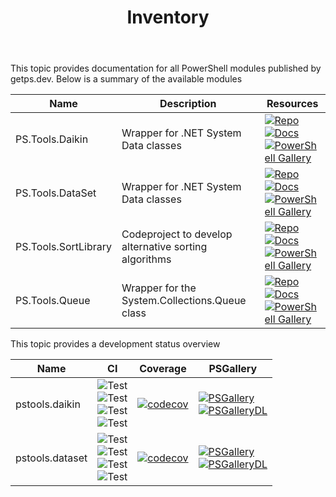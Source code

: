 ﻿---
id: Inventory
title: Inventory
slug : /
---

This topic provides documentation for all PowerShell modules published by getps.dev. Below is a summary of the available modules

| Name                 | Description                                           | Resources                                                                                                                                                                                                                                                                                                                                                                                                                                                                                          |
| -------------------- | ----------------------------------------------------- | -------------------------------------------------------------------------------------------------------------------------------------------------------------------------------------------------------------------------------------------------------------------------------------------------------------------------------------------------------------------------------------------------------------------------------------------------------------------------------------------------- |
| PS.Tools.Daikin      | Wrapper for .NET System Data classes                  | [![Repo](https://img.shields.io/badge/Repo-PS.Tools.Daikin-success?logo=github)](https://github.com/hanpq/PS.Tools.Daikin) <br/> [![Docs](https://img.shields.io/badge/Docs-PS.Tools.Daikin-success?logo=read-the-docs)](https://getps.dev/modules/PS.Tools.Daikin/quickstart) <br/> [![PowerShell Gallery](https://img.shields.io/powershellgallery/v/PS.Tools.Daikin?label=PSGallery&logo=powershell)](https://www.powershellgallery.com/packages/PS.Tools.Daikin)                               |
| PS.Tools.DataSet     | Wrapper for .NET System Data classes                  | [![Repo](https://img.shields.io/badge/Repo-PS.Tools.DataSet-success?logo=github)](https://github.com/hanpq/PS.Tools.DataSet) <br/> [![Docs](https://img.shields.io/badge/Docs-PS.Tools.DataSet-success?logo=read-the-docs)](https://getps.dev/modules/PS.Tools.DataSet/quickstart) <br/> [![PowerShell Gallery](https://img.shields.io/powershellgallery/v/PS.Tools.DataSet?label=PSGallery&logo=powershell)](https://www.powershellgallery.com/packages/PS.Tools.DataSet)                         |
| PS.Tools.SortLibrary | Codeproject to develop alternative sorting algorithms | [![Repo](https://img.shields.io/badge/Repo-PS.Tools.SortLibrary-success?logo=github)](https://github.com/hanpq/PS.Tools.SortLibrary) <br/> [![Docs](https://img.shields.io/badge/Docs-PS.Tools.SortLibrary-success?logo=read-the-docs)](https://getps.dev/modules/PS.Tools.SortLibrary/quickstart) <br/> [![PowerShell Gallery](https://img.shields.io/powershellgallery/v/PS.Tools.SortLibrary?label=PSGallery&logo=powershell)](https://www.powershellgallery.com/packages/PS.Tools.SortLibrary) |
| PS.Tools.Queue       | Wrapper for the System.Collections.Queue class        | [![Repo](https://img.shields.io/badge/Repo-PS.Tools.Queue-success?logo=github)](https://github.com/hanpq/PS.Tools.Queue) <br/> [![Docs](https://img.shields.io/badge/Docs-PS.Tools.Queue-success?logo=read-the-docs)](https://getps.dev/modules/PS.Tools.Queue/quickstart) <br/> [![PowerShell Gallery](https://img.shields.io/powershellgallery/v/PS.Tools.Queue?label=PSGallery&logo=powershell)](https://www.powershellgallery.com/packages/PS.Tools.Queue)                                     |

This topic provides a development status overview

| Name            | CI                                                                                                                                                                                                                                                                                                                                                                                                                                                 | Coverage                                                                                                                           | PSGallery                                                                                                                                                                                                                                                                                                                        |
| --------------- | -------------------------------------------------------------------------------------------------------------------------------------------------------------------------------------------------------------------------------------------------------------------------------------------------------------------------------------------------------------------------------------------------------------------------------------------------- | ---------------------------------------------------------------------------------------------------------------------------------- | -------------------------------------------------------------------------------------------------------------------------------------------------------------------------------------------------------------------------------------------------------------------------------------------------------------------------------- |
| pstools.daikin  | ![Test](https://github.com/hanpq/pstools.daikin/workflows/Desk%20Win/badge.svg?branch=main)<br/>![Test](https://github.com/hanpq/pstools.daikin/workflows/Core%20Win/badge.svg?branch=main)<br/>![Test](https://github.com/hanpq/pstools.daikin/workflows/Core%20Lin/badge.svg?branch=main)<br/>![Test](https://github.com/hanpq/pstools.daikin/workflows/Core%20Mac/badge.svg?branch=main)                                                        | [![codecov](https://codecov.io/gh/hanpq/pstools.daikin/branch/main/graph/badge.svg)](https://codecov.io/gh/hanpq/pstools.daikin)   | [![PSGallery](https://img.shields.io/powershellgallery/v/pstools.daikin?label=PSGallery)](https://www.powershellgallery.com/packages/pstools.daikin)<br/>[![PSGalleryDL](https://img.shields.io/powershellgallery/dt/pstools.daikin?label=PSGallery%20downloads)](https://www.powershellgallery.com/packages/pstools.daikin)     |
| pstools.dataset | ![Test](https://github.com/hanpq/pstools.dataset/workflows/Desk%20Win/badge.svg?branch=main)<br/>![Test](https://github.com/hanpq/pstools.dataset/workflows/Core%20Win/badge.svg?branch=main)<br/>![Test](https://github.com/hanpq/pstools.dataset/workflows/Core%20Lin/badge.svg?branch=main)<br/>![Test](https://github.com/hanpq/pstools.dataset/workflows/Core%20Mac/badge.svg?branch=main) | [![codecov](https://codecov.io/gh/hanpq/pstools.dataset/branch/main/graph/badge.svg)](https://codecov.io/gh/hanpq/pstools.dataset) | [![PSGallery](https://img.shields.io/powershellgallery/v/pstools.dataset?label=PSGallery)](https://www.powershellgallery.com/packages/pstools.dataset)<br/>[![PSGalleryDL](https://img.shields.io/powershellgallery/dt/pstools.dataset?label=PSGallery%20downloads)](https://www.powershellgallery.com/packages/pstools.dataset) |
